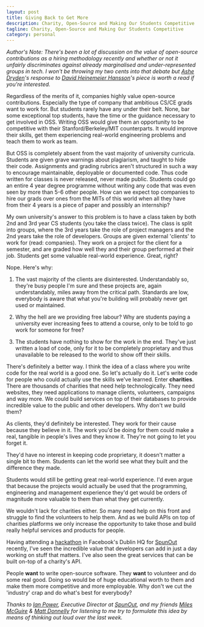 ```yaml
---
layout: post
title: Giving Back to Get More
description: Charity, Open-Source and Making Our Students Competitive
tagline: Charity, Open-Source and Making Our Students Competitive
category: personal
---
```


_Author's Note: There's been a lot of discussion on the value of open-source contributions as a hiring methodology recently and whether or not it unfairly discriminates against already marginalised and under-represented groups in tech. I won't be throwing my two cents into that debate but [Ashe Dryden](http://ashedryden.com/blog/the-ethics-of-unpaid-labor-and-the-oss-community)'s response to [David Heinemeier Hansson](http://david.heinemeierhansson.com/2013/the-perils-of-mixing-open-source-and-money.html)'s piece is worth a read if you're interested._

Regardless of the merits of it, companies highly value open-source contributions. Especially the type of company that ambitious CS/CE grads want to work for. But students rarely have any under their belt. None, bar some exceptional top students, have the time or the guidance necessary to get involved in OSS. Writing OSS would give them an opportunity to be competitive with their Stanford/Berkeley/MIT counterparts. It would improve their skills, get them experiencing real-world engineering problems and teach them to work as team.

But OSS is completely absent from the vast majority of university curricula. Students are given grave warnings about plagiarism, and taught to hide their code. Assignments and grading rubrics aren't structured in such a way to encourage maintainable, deployable or documented code. Thus code written for classes is never released, never made public. Students could go an entire 4 year degree programme without writing any code that was even seen by more than 5-6 other people. How can we expect top companies to hire our grads over ones from the MITs of this world when all they have from their 4 years is a piece of paper and possibly an internship?

My own university's answer to this problem is to have a class taken by both 2nd and 3rd year CS students (you take the class twice). The class is split into groups, where the 3rd years take the role of project managers and the 2nd years take the role of developers. Groups are given external 'clients' to work for (read: companies). They work on a project for the client for a semester, and are graded how well they and their group performed at their job. Students get some valuable real-world experience. Great, right?

Nope. Here's why:

1. The vast majority of the clients are disinterested. Understandably so, they're busy people I'm sure and these projects are, again understandably, miles away from the critical path. Standards are low, everybody is aware that what you're building will probably never get used or maintained.

2. Why the hell are we providing free labour? Why are students paying a university ever increasing fees to attend a course, only to be told to go work for someone for free?

3. The students have nothing to show for the work in the end. They've just written a load of code, only for it to be completely proprietary and thus unavailable to be released to the world to show off their skills.

There's definitely a better way. I think the idea of a class where you write code for the real world is a good one. So let's actually do it. Let's write code for people who could actually use the skills we've learned. Enter **charities**. There are thousands of charities that need help technologically. They need websites, they need applications to manage clients, volunteers, campaigns and way more. We could build services on top of their databases to provide incredible value to the public and other developers. Why don't *we* build them?

As clients, they'd definitely be interested. They work for their cause because they believe in it. The work you'd be doing for them could make a real, tangible in people's lives and they know it. They're not going to let you forget it.

They'd have no interest in keeping code proprietary, it doesn't matter a single bit to them. Students can let the world see what they built and the difference they made.

Students would still be getting great real-world experience. I'd even argue that because the projects would actually be used that the programming, engineering and management experience they'd get would be orders of magnitude more valuable to them than what they get currently.

We wouldn't lack for charities either. So many need help on this front and struggle to find the volunteers to help them. And as we build APIs on top of charities platforms we only increase the opportunity to take those and build really helpful services and products for people.

Having attending a [hackathon](http://spunout.ie/action/article/minister-says-we-need-to-work-together-online) in Facebook's Dublin HQ for [SpunOut](http://spunout.ie) recently, I've seen the incredible value that developers can add in just a day working on stuff that matters. I've also seen the great services that can be built on-top of a charity's API.

People **want** to write open-source software. They **want** to volunteer and do some real good. Doing so would be of huge educational worth to them and make them more competitive and more employable. Why don't we cut the 'industry' crap and do what's best for everybody?



_Thanks to [Ian Power](http://twitter.com/powerian), Executive Director at [SpunOut](http://spunout.ie), and my friends [Miles McGuire](http://twitter.com/\_minuteman3) & [Matt Donnelly](http://twitter.com/MatthewDonnelly) for listening to me try to formulate this idea by means of thinking out loud over the last week._
